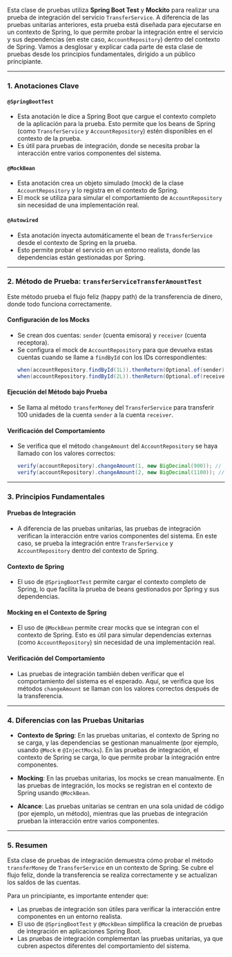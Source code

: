 Esta clase de pruebas utiliza **Spring Boot Test** y **Mockito** para realizar una prueba de integración del servicio `TransferService`. A diferencia de las pruebas unitarias anteriores, esta prueba está diseñada para ejecutarse en un contexto de Spring, lo que permite probar la integración entre el servicio y sus dependencias (en este caso, `AccountRepository`) dentro del contexto de Spring. Vamos a desglosar y explicar cada parte de esta clase de pruebas desde los principios fundamentales, dirigido a un público principiante.

---

### 1. **Anotaciones Clave**

#### **`@SpringBootTest`**
- Esta anotación le dice a Spring Boot que cargue el contexto completo de la aplicación para la prueba. Esto permite que los beans de Spring (como `TransferService` y `AccountRepository`) estén disponibles en el contexto de la prueba.
- Es útil para pruebas de integración, donde se necesita probar la interacción entre varios componentes del sistema.

#### **`@MockBean`**
- Esta anotación crea un objeto simulado (mock) de la clase `AccountRepository` y lo registra en el contexto de Spring.
- El mock se utiliza para simular el comportamiento de `AccountRepository` sin necesidad de una implementación real.

#### **`@Autowired`**
- Esta anotación inyecta automáticamente el bean de `TransferService` desde el contexto de Spring en la prueba.
- Esto permite probar el servicio en un entorno realista, donde las dependencias están gestionadas por Spring.

---

### 2. **Método de Prueba: `transferServiceTransferAmountTest`**

Este método prueba el flujo feliz (happy path) de la transferencia de dinero, donde todo funciona correctamente.

#### **Configuración de los Mocks**
- Se crean dos cuentas: `sender` (cuenta emisora) y `receiver` (cuenta receptora).
- Se configura el mock de `AccountRepository` para que devuelva estas cuentas cuando se llame a `findById` con los IDs correspondientes:
  ```java
  when(accountRepository.findById(1L)).thenReturn(Optional.of(sender));
  when(accountRepository.findById(2L)).thenReturn(Optional.of(receiver));
  ```

#### **Ejecución del Método bajo Prueba**
- Se llama al método `transferMoney` del `TransferService` para transferir 100 unidades de la cuenta `sender` a la cuenta `receiver`.

#### **Verificación del Comportamiento**
- Se verifica que el método `changeAmount` del `AccountRepository` se haya llamado con los valores correctos:
  ```java
  verify(accountRepository).changeAmount(1, new BigDecimal(900)); // El saldo de sender se reduce en 100.
  verify(accountRepository).changeAmount(2, new BigDecimal(1100)); // El saldo de receiver aumenta en 100.
  ```

---

### 3. **Principios Fundamentales**

#### **Pruebas de Integración**
- A diferencia de las pruebas unitarias, las pruebas de integración verifican la interacción entre varios componentes del sistema. En este caso, se prueba la integración entre `TransferService` y `AccountRepository` dentro del contexto de Spring.

#### **Contexto de Spring**
- El uso de `@SpringBootTest` permite cargar el contexto completo de Spring, lo que facilita la prueba de beans gestionados por Spring y sus dependencias.

#### **Mocking en el Contexto de Spring**
- El uso de `@MockBean` permite crear mocks que se integran con el contexto de Spring. Esto es útil para simular dependencias externas (como `AccountRepository`) sin necesidad de una implementación real.

#### **Verificación del Comportamiento**
- Las pruebas de integración también deben verificar que el comportamiento del sistema es el esperado. Aquí, se verifica que los métodos `changeAmount` se llaman con los valores correctos después de la transferencia.

---

### 4. **Diferencias con las Pruebas Unitarias**

- **Contexto de Spring**: En las pruebas unitarias, el contexto de Spring no se carga, y las dependencias se gestionan manualmente (por ejemplo, usando `@Mock` e `@InjectMocks`). En las pruebas de integración, el contexto de Spring se carga, lo que permite probar la integración entre componentes.

- **Mocking**: En las pruebas unitarias, los mocks se crean manualmente. En las pruebas de integración, los mocks se registran en el contexto de Spring usando `@MockBean`.

- **Alcance**: Las pruebas unitarias se centran en una sola unidad de código (por ejemplo, un método), mientras que las pruebas de integración prueban la interacción entre varios componentes.

---

### 5. **Resumen**

Esta clase de pruebas de integración demuestra cómo probar el método `transferMoney` de `TransferService` en un contexto de Spring. Se cubre el flujo feliz, donde la transferencia se realiza correctamente y se actualizan los saldos de las cuentas.

Para un principiante, es importante entender que:
- Las pruebas de integración son útiles para verificar la interacción entre componentes en un entorno realista.
- El uso de `@SpringBootTest` y `@MockBean` simplifica la creación de pruebas de integración en aplicaciones Spring Boot.
- Las pruebas de integración complementan las pruebas unitarias, ya que cubren aspectos diferentes del comportamiento del sistema.